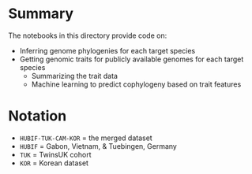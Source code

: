 # Summary

The notebooks in this directory provide code on:

* Inferring genome phylogenies for each target species
* Getting genomic traits for publicly available genomes for each target species
  * Summarizing the trait data
  * Machine learning to predict cophylogeny based on trait features

# Notation

* `HUBIF-TUK-CAM-KOR` = the merged dataset
* `HUBIF` = Gabon, Vietnam, & Tuebingen, Germany
* `TUK` = TwinsUK cohort
* `KOR` = Korean dataset